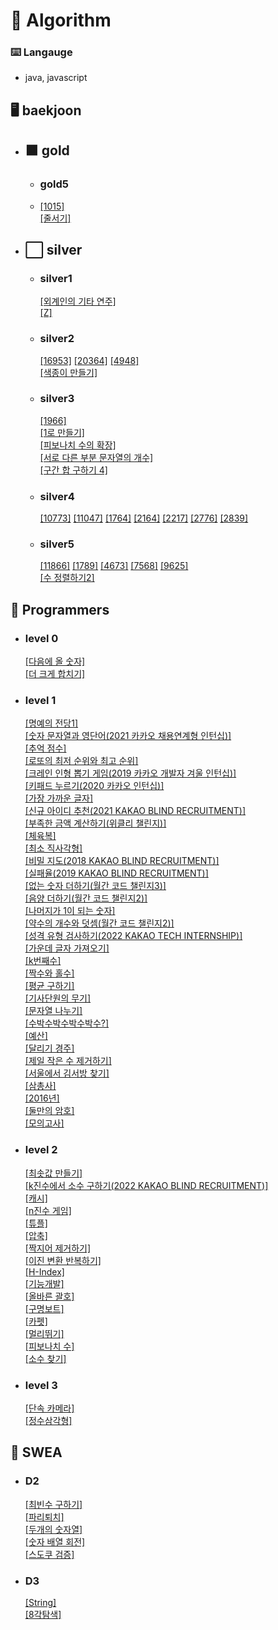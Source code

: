 # 🚀 Algorithm

### ⌨️ Langauge

- java, javascript

## 🖥️ baekjoon

- ## 🟧 gold
  - ### gold5
  - [[1015]](https://github.com/sonbaejun/Algorithm/blob/master/baekjoon/gold/gold5/BJ1011.java)
    <br>
    [[줄서기]](https://github.com/sonbaejun/Algorithm/tree/master/workspace/Algorithm/Java/src/algorithm/BAEKJOON/BOJ17178)
- ## ⬜ silver
  - ### silver1
    [[외계인의 기타 연주]](https://github.com/sonbaejun/Algorithm/tree/master/workspace/Algorithm/Java/src/algorithm/BAEKJOON/BOJ2841)
    <br>
    [[Z]](https://github.com/sonbaejun/Algorithm/tree/master/workspace/Algorithm/Java/src/algorithm/BAEKJOON/BOJ1074)
    <br>
  - ### silver2
    [[16953]](https://github.com/sonbaejun/Algorithm/blob/master/baekjoon/silver/silver2/BJ16953.java)
    [[20364]](https://github.com/sonbaejun/Algorithm/blob/master/baekjoon/silver/silver2/BJ20364.java)
    [[4948]](https://github.com/sonbaejun/Algorithm/blob/master/baekjoon/silver/silver2/BJ4948.java)
    <br>
    [[색종이 만들기]](https://github.com/sonbaejun/Algorithm/tree/master/workspace/Algorithm/Java/src/algorithm/BAEKJOON/BOJ2630)
    <br>
  - ### silver3
    [[1966]](https://github.com/sonbaejun/Algorithm/tree/master/baekjoon/silver/silver3/BJ1966)
    <br>
    [[1로 만들기]](https://github.com/sonbaejun/Algorithm/tree/master/workspace/Algorithm/Java/src/algorithm/BAEKJOON/BOJ1463)
    <br>
    [[피보나치 수의 확장]](https://github.com/sonbaejun/Algorithm/tree/master/workspace/Algorithm/Java/src/algorithm/BAEKJOON/BOJ1788)
    <br>
    [[서로 다른 부분 문자열의 개수]](https://github.com/SunYerim/ssafyAlgorithmStudy/tree/baejun/baejun/BaejunRepo/src/Algorithm/BAEKJOON/BOJ11478)
    <br>
    [[구간 합 구하기 4]](https://github.com/SunYerim/ssafyAlgorithmStudy/tree/baejun/baejun/BaejunRepo/src/Algorithm/BAEKJOON/BOJ11659)
    <br>
  - ### silver4
    [[10773]](https://github.com/sonbaejun/Algorithm/blob/master/baekjoon/silver/silver4/BJ10773.java)
    [[11047]](https://github.com/sonbaejun/Algorithm/blob/master/baekjoon/silver/silver4/BJ11047.java)
    [[1764]](https://github.com/sonbaejun/Algorithm/blob/master/baekjoon/silver/silver4/BJ1764.java)
    [[2164]](https://github.com/sonbaejun/Algorithm/blob/master/baekjoon/silver/silver4/BJ2164.java)
    [[2217]](https://github.com/sonbaejun/Algorithm/blob/master/baekjoon/silver/silver4/BJ2217.java)
    [[2776]](https://github.com/sonbaejun/Algorithm/blob/master/baekjoon/silver/silver4/BJ2776.java)
    [[2839]](https://github.com/sonbaejun/Algorithm/blob/master/baekjoon/silver/silver4/BJ2839.java)
  - ### silver5
    [[11866]](https://github.com/sonbaejun/Algorithm/blob/master/baekjoon/silver/silver5/BJ11866.java)
    [[1789]](https://github.com/sonbaejun/Algorithm/blob/master/baekjoon/silver/silver5/BJ1789.java)
    [[4673]](https://github.com/sonbaejun/Algorithm/blob/master/baekjoon/silver/silver5/BJ4673.java)
    [[7568]](https://github.com/sonbaejun/Algorithm/blob/master/baekjoon/silver/silver5/BJ7568.java)
    [[9625]](https://github.com/sonbaejun/Algorithm/blob/master/baekjoon/silver/silver5/BJ9625.java)
    <br>
    [[수 정렬하기2]](https://github.com/sonbaejun/Algorithm/tree/master/workspace/Algorithm/Java/src/algorithm/BAEKJOON/BOJ2751)

## 🍳 Programmers

- ### level 0

  [[다음에 올 숫자]](https://github.com/sonbaejun/Algorithm/tree/master/programmers/level0/%EB%8B%A4%EC%9D%8C%EC%97%90%20%EC%98%AC%20%EC%88%AB%EC%9E%90)
  <br>
  [[더 크게 합치기]](https://github.com/sonbaejun/Algorithm/tree/master/programmers/level0/%EB%8D%94%20%ED%81%AC%EA%B2%8C%20%ED%95%A9%EC%B9%98%EA%B8%B0)

- ### level 1

  [[명예의 전당1]](https://github.com/sonbaejun/Algorithm/tree/master/programmers/level1/%EB%AA%85%EC%98%88%EC%9D%98%20%EC%A0%84%EB%8B%B91)
  <br>
  [[숫자 문자열과 영단어(2021 카카오 채용연계형 인턴십)]](https://github.com/sonbaejun/Algorithm/tree/master/programmers/level1/%EC%88%AB%EC%9E%90%20%EB%AC%B8%EC%9E%90%EC%97%B4%EA%B3%BC%20%EC%98%81%EB%8B%A8%EC%96%B4)
  <br>
  [[추억 점수]](https://github.com/sonbaejun/Algorithm/tree/master/programmers/level1/%EC%B6%94%EC%96%B5%20%EC%A0%90%EC%88%98)
  <br>
  [[로또의 최저 순위와 최고 순위]](https://github.com/sonbaejun/Algorithm/tree/master/programmers/level1/%EB%A1%9C%EB%98%90%EC%9D%98%20%EC%B5%9C%EC%A0%80%20%EC%88%9C%EC%9C%84%EC%99%80%20%EC%B5%9C%EA%B3%A0%20%EC%88%9C%EC%9C%84)
  <br>
  [[크레인 인형 뽑기 게임(2019 카카오 개발자 겨울 인턴십)]](https://github.com/sonbaejun/Algorithm/tree/master/programmers/level1/%ED%81%AC%EB%A0%88%EC%9D%B8%20%EC%9D%B8%ED%98%95%20%EB%BD%91%EA%B8%B0%20%EA%B2%8C%EC%9E%84)
  <br>
  [[키패드 누르기(2020 카카오 인턴십)]](https://github.com/sonbaejun/Algorithm/tree/master/programmers/level1/%ED%82%A4%ED%8C%A8%EB%93%9C%20%EB%88%84%EB%A5%B4%EA%B8%B0)
  <br>
  [[가장 가까운 글자]](https://github.com/sonbaejun/Algorithm/tree/master/programmers/level1/%EA%B0%80%EC%9E%A5%20%EA%B0%80%EA%B9%8C%EC%9A%B4%20%EA%B8%80%EC%9E%90)
  <br>
  [[신규 아이디 추천(2021 KAKAO BLIND RECRUITMENT)]](https://github.com/sonbaejun/Algorithm/tree/master/programmers/level1/%EC%8B%A0%EA%B7%9C%20%EC%95%84%EC%9D%B4%EB%94%94%20%EC%B6%94%EC%B2%9C)
  <br>
  [[부족한 금액 계산하기(위클리 챌린지)]](https://github.com/sonbaejun/Algorithm/tree/master/programmers/level1/%EB%B6%80%EC%A1%B1%ED%95%9C%20%EA%B8%88%EC%95%A1%20%EA%B3%84%EC%82%B0%ED%95%98%EA%B8%B0)
  <br>
  [[체육복]](https://github.com/sonbaejun/Algorithm/tree/master/programmers/level1/%EC%B2%B4%EC%9C%A1%EB%B3%B5)
  <br>
  [[최소 직사각형]](https://github.com/sonbaejun/Algorithm/tree/master/programmers/level1/%EC%B5%9C%EC%86%8C%EC%A7%81%EC%82%AC%EA%B0%81%ED%98%95)
  <br>
  [[비밀 지도(2018 KAKAO BLIND RECRUITMENT)]](https://github.com/sonbaejun/Algorithm/tree/master/programmers/level1/%EB%B9%84%EB%B0%80%20%EC%A7%80%EB%8F%84)
  <br>
  [[실패율(2019 KAKAO BLIND RECRUITMENT)]](https://github.com/sonbaejun/Algorithm/tree/master/programmers/level1/%EC%8B%A4%ED%8C%A8%EC%9C%A8)
  <br>
  [[없는 숫자 더하기(월간 코드 챌린지3)]](https://github.com/sonbaejun/Algorithm/tree/master/programmers/level1/%EC%97%86%EB%8A%94%20%EC%88%AB%EC%9E%90%20%EB%8D%94%ED%95%98%EA%B8%B0)
  <br>
  [[음양 더하기(월간 코드 챌린지2)]](https://github.com/sonbaejun/Algorithm/tree/master/programmers/level1/%EC%9D%8C%EC%96%91%20%EB%8D%94%ED%95%98%EA%B8%B0)
  <br>
  [[나머지가 1이 되는 숫자]](https://github.com/sonbaejun/Algorithm/tree/master/programmers/level1/%EB%82%98%EB%A8%B8%EC%A7%80%EA%B0%80%201%EC%9D%B4%EB%90%98%EB%8A%94%20%EC%88%AB%EC%9E%90%20%EC%B0%BE%EA%B8%B0)
  <br>
  [[약수의 개수와 덧셈(월간 코드 챌린지2)]](https://github.com/sonbaejun/Algorithm/tree/master/programmers/level1/%EC%95%BD%EC%88%98%EC%9D%98%20%EA%B0%9C%EC%88%98%EC%99%80%20%EB%8D%A7%EC%85%88)
  <br>
  [[성격 유형 검사하기(2022 KAKAO TECH INTERNSHIP)]](https://github.com/sonbaejun/Algorithm/tree/master/programmers/level1/%EC%84%B1%EA%B2%A9%20%EC%9C%A0%ED%98%95%20%EA%B2%80%EC%82%AC%ED%95%98%EA%B8%B0
  )
  <br>
  [[가운데 글자 가져오기]](https://github.com/sonbaejun/Algorithm/tree/master/programmers/level1/%EA%B0%80%EC%9A%B4%EB%8D%B0%20%EA%B8%80%EC%9E%90%20%EA%B0%80%EC%A0%B8%EC%98%A4%EA%B8%B0)
  <br>
  [[k번째수]](https://github.com/sonbaejun/Algorithm/tree/master/programmers/level1/k%EB%B2%88%EC%A7%B8%EC%88%98)
  <br>
  [[짝수와 홀수]](https://github.com/sonbaejun/Algorithm/tree/master/programmers/level1/%EC%A7%9D%EC%88%98%EC%99%80%20%ED%99%80%EC%88%98)
  <br>
  [[평균 구하기]](https://github.com/sonbaejun/Algorithm/tree/master/programmers/level1/%ED%8F%89%EA%B7%A0%20%EA%B5%AC%ED%95%98%EA%B8%B0)
  <br>
  [[기사단원의 무기]](https://github.com/sonbaejun/Algorithm/tree/master/programmers/level1/%EA%B8%B0%EC%82%AC%EB%8B%A8%EC%9B%90%EC%9D%98%20%EB%AC%B4%EA%B8%B0)
  <br>
  [[문자열 나누기]](https://github.com/sonbaejun/Algorithm/tree/master/programmers/level1/%EB%AC%B8%EC%9E%90%EC%97%B4%20%EB%82%98%EB%88%84%EA%B8%B0)
  <br>
  [[수박수박수박수박수?]](https://github.com/sonbaejun/Algorithm/tree/master/programmers/level1/%EC%88%98%EB%B0%95%EC%88%98%EB%B0%95%EC%88%98%EB%B0%95%EC%88%98%EB%B0%95%EC%88%98%EB%B0%95%EC%88%98)
  <br>
  [[예산]](https://github.com/sonbaejun/Algorithm/tree/master/programmers/level1/%EC%98%88%EC%82%B0)
  <br>
  [[달리기 경주]](https://github.com/sonbaejun/Algorithm/tree/master/programmers/level1/%EB%8B%AC%EB%A6%AC%EA%B8%B0%20%EA%B2%BD%EC%A3%BC)
  <br>
  [[제일 작은 수 제거하기]](https://github.com/sonbaejun/Algorithm/tree/master/programmers/level1/%EC%A0%9C%EC%9D%BC%20%EC%9E%91%EC%9D%80%20%EC%88%98%20%EC%A0%9C%EA%B1%B0%ED%95%98%EA%B8%B0)
  <br>
  [[서울에서 김서방 찾기]](https://github.com/sonbaejun/Algorithm/tree/master/programmers/level1/%EC%84%9C%EC%9A%B8%EC%97%90%EC%84%9C%20%EA%B9%80%EC%84%9C%EB%B0%A9%20%EC%B0%BE%EA%B8%B0)
  <br>
  [[삼총사]](https://github.com/sonbaejun/Algorithm/tree/master/programmers/level1/%EC%82%BC%EC%B4%9D%EC%82%AC)
  <br>
  [[2016년]](https://github.com/sonbaejun/Algorithm/tree/master/programmers/level1/2016%EB%85%84)
  <br>
  [[둘만의 암호]](https://github.com/sonbaejun/Algorithm/tree/master/programmers/level1/%EB%91%98%EB%A7%8C%EC%9D%98%20%EC%95%94%ED%98%B8)
  <br>
  [[모의고사]](https://github.com/sonbaejun/Algorithm/tree/master/programmers/level1/%EB%AA%A8%EC%9D%98%EA%B3%A0%EC%82%AC)
  <br>

- ### level 2

  [[최솟값 만들기]](https://github.com/sonbaejun/Algorithm/tree/master/programmers/level2/%EC%B5%9C%EC%86%9F%EA%B0%92%20%EB%A7%8C%EB%93%A4%EA%B8%B0)
  <br>
  [[k진수에서 소수 구하기(2022 KAKAO BLIND RECRUITMENT)]](https://github.com/sonbaejun/Algorithm/tree/master/programmers/level2/k%EC%A7%84%EC%88%98%EC%97%90%EC%84%9C%20%EC%86%8C%EC%88%98%20%EA%B5%AC%ED%95%98%EA%B8%B0)
  <br>
  [[캐시]](https://github.com/sonbaejun/Algorithm/tree/master/programmers/level2/%EC%BA%90%EC%8B%9C)
  <br>
  [[n진수 게임]](https://github.com/sonbaejun/Algorithm/tree/master/programmers/level2/n%EC%A7%84%EC%88%98%20%EA%B2%8C%EC%9E%84)
  <br>
  [[튜플]](https://github.com/sonbaejun/Algorithm/tree/master/programmers/level2/%ED%8A%9C%ED%94%8C)
  <br>
  [[압축]](https://github.com/sonbaejun/Algorithm/tree/master/programmers/level2/%EC%95%95%EC%B6%95)
  <br>
  [[짝지어 제거하기]](https://github.com/sonbaejun/Algorithm/tree/master/programmers/level2/%EC%A7%9D%EC%A7%80%EC%96%B4%20%EC%A0%9C%EA%B1%B0%ED%95%98%EA%B8%B0)
  <br>
  [[이진 변환 반복하기]](https://github.com/sonbaejun/Algorithm/tree/master/programmers/level2/%EC%9D%B4%EC%A7%84%20%EB%B3%80%ED%99%98%20%EB%B0%98%EB%B3%B5%ED%95%98%EA%B8%B0)
  <br>
  [[H-Index]](https://github.com/sonbaejun/Algorithm/tree/master/programmers/level2/H-Index)
  <br>
  [[기능개발]](https://github.com/sonbaejun/Algorithm/tree/master/programmers/level2/%EA%B8%B0%EB%8A%A5%EA%B0%9C%EB%B0%9C)
  <br>
  [[올바른 괄호]](https://github.com/sonbaejun/Algorithm/tree/master/programmers/level2/%EC%98%AC%EB%B0%94%EB%A5%B8%20%EA%B4%84%ED%98%B8)
  <br>
  [[구명보트]](https://github.com/sonbaejun/Algorithm/tree/master/programmers/level2/%EA%B5%AC%EB%AA%85%EB%B3%B4%ED%8A%B8)
  <br>
  [[카펫]](https://github.com/sonbaejun/Algorithm/tree/master/programmers/level2/%EC%B9%B4%ED%8E%AB)
  <br>
  [[멀리뛰기]](https://github.com/sonbaejun/Algorithm/tree/master/workspace/Algorithm/Java/src/algorithm/Programmers/%EB%A9%80%EB%A6%AC%EB%9B%B0%EA%B8%B0)
  <br>
  [[피보나치 수]](https://github.com/sonbaejun/Algorithm/tree/master/workspace/Algorithm/Java/src/algorithm/Programmers/%ED%94%BC%EB%B3%B4%EB%82%98%EC%B9%98%EC%88%98)
  <br>
  [[소수 찾기]](https://github.com/SunYerim/ssafyAlgorithmStudy/tree/baejun/baejun/BaejunRepo/src/Algorithm/Programmers/PGM42839)
  <br>

- ### level 3
  [[단속 카메라]](https://github.com/sonbaejun/Algorithm/tree/master/programmers/level3/%EB%8B%A8%EC%86%8D%EC%B9%B4%EB%A9%94%EB%9D%BC)
  <br>
  [[정수삼각형]](https://github.com/sonbaejun/Algorithm/tree/master/programmers/level3/%EC%A0%95%EC%88%98%EC%82%BC%EA%B0%81%ED%98%95)
  <br>

## 🍔 SWEA

- ### D2

  [[최빈수 구하기]](https://github.com/sonbaejun/Algorithm/tree/master/workspace/Algorithm/Java/src/algorithm/SWEA/SWEA1204)
  <br>
  [[파리퇴치]](https://github.com/sonbaejun/Algorithm/tree/master/workspace/Algorithm/Java/src/algorithm/SWEA/SWEA12712)
  <br>
  [[두개의 숫자열]](https://github.com/sonbaejun/Algorithm/tree/master/workspace/Algorithm/Java/src/algorithm/SWEA/SWEA1959)
  <br>
  [[숫자 배열 회전]](https://github.com/sonbaejun/Algorithm/tree/master/workspace/Algorithm/Java/src/algorithm/SWEA/SWEA1961)
  <br>
  [[스도쿠 검증]](https://github.com/sonbaejun/Algorithm/tree/master/workspace/Algorithm/Java/src/algorithm/SWEA/SWEA1974)
  <br>

- ### D3
  [[String]](https://github.com/sonbaejun/Algorithm/tree/master/workspace/Algorithm/Java/src/algorithm/SWEA/SWEA1213)
  <br>
  [[8각탐색]](https://github.com/sonbaejun/Algorithm/tree/master/workspace/Algorithm/Java/src/algorithm/SWEA/SWEA2008)
  <br>
